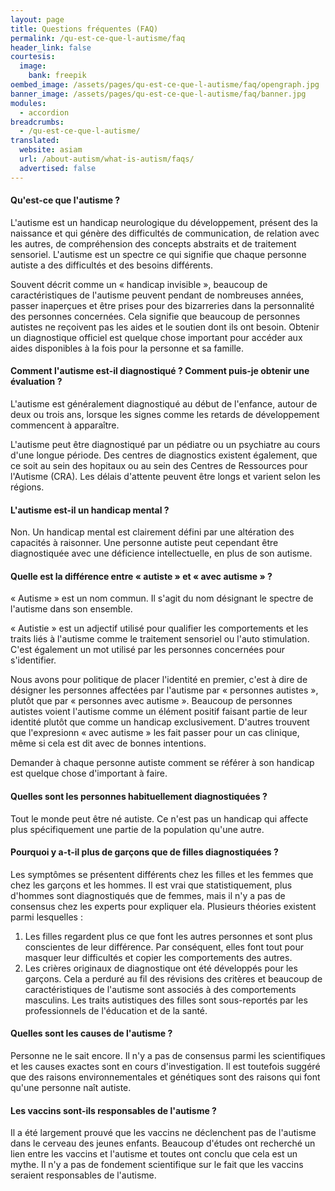 ```yaml
---
layout: page
title: Questions fréquentes (FAQ)
permalink: /qu-est-ce-que-l-autisme/faq
header_link: false
courtesis:
  image:
    bank: freepik
oembed_image: /assets/pages/qu-est-ce-que-l-autisme/faq/opengraph.jpg
banner_image: /assets/pages/qu-est-ce-que-l-autisme/faq/banner.jpg
modules:
  - accordion
breadcrumbs:
  - /qu-est-ce-que-l-autisme/
translated:
  website: asiam
  url: /about-autism/what-is-autism/faqs/
  advertised: false
---
```


<amp-accordion animate expand-single-section disable-session-states>
 <section expanded>
  <h4 class="n"><span></span>Qu'est-ce que l'autisme&nbsp;?</h4>
  <div>
   <p>L'autisme est un handicap neurologique du développement, présent des la naissance et qui génère des difficultés de communication, de relation avec les autres, de compréhension des concepts abstraits et de traitement sensoriel.
L'autisme est un spectre ce qui signifie que chaque personne autiste a des difficultés et des besoins différents. </p>
<p>Souvent décrit comme un «&nbsp;handicap invisible&nbsp;», beaucoup de caractéristiques de l'autisme peuvent pendant de nombreuses années, passer inaperçues et être prises pour des bizarreries dans la personnalité des personnes concernées.
Cela signifie que beaucoup de personnes autistes ne reçoivent pas les aides et le soutien dont ils ont besoin. Obtenir un diagnostique officiel est quelque chose important pour accéder aux aides disponibles à la fois pour la personne et sa famille.</p>
  </div>
 </section>
 <section>
  <h4 class="n"><span></span>Comment l'autisme est-il diagnostiqué&nbsp;? Comment puis-je obtenir une évaluation&nbsp;?</h4>
  <div>
<p>L'autisme est généralement diagnostiqué au début de l'enfance, autour de deux ou trois ans, lorsque les signes comme les retards de développement commencent à apparaître.</p>

<p>L'autisme peut être diagnostiqué par un pédiatre ou un psychiatre au cours d'une longue période. Des centres de diagnostics existent également, que ce soit au sein des hopitaux ou
au sein des Centres de Ressources pour l'Autisme (CRA). Les délais d'attente peuvent être longs et varient selon les régions.</p>
  </div>
 </section>
 <section>
  <h4 class="n"><span></span>L'autisme est-il un handicap mental&nbsp;?</h4>
  <div>
<p>Non. Un handicap mental est clairement défini par une altération des capacités à raisonner. Une personne autiste peut cependant être diagnostiquée avec une déficience intellectuelle, en plus de son autisme.</p>
  </div>
 </section>
 <section>
  <h4 class="n"><span></span>Quelle est la différence entre «&nbsp;autiste&nbsp;» et «&nbsp;avec autisme&nbsp;»&nbsp;?</h4>
  <div>
<p>«&nbsp;Autisme&nbsp;» est un nom commun. Il s'agit du nom désignant le spectre de l'autisme dans son ensemble.</p>
<p>«&nbsp;Autistie&nbsp;» est un adjectif utilisé pour qualifier les comportements et les traits liés à l'autisme comme le traitement sensoriel ou l'auto stimulation. C'est également un mot utilisé par les personnes concernées pour s'identifier.</p>
<p>Nous avons pour politique de placer l'identité en premier, c'est à dire de désigner les personnes affectées par l'autisme par «&nbsp;personnes autistes&nbsp;», plutôt que par «&nbsp;personnes avec autisme&nbsp;». Beaucoup de personnes autistes voient l'autisme comme un élément positif faisant partie de leur identité plutôt que comme un handicap exclusivement. D'autres trouvent que l'expresionn «&nbsp;avec autisme&nbsp;»  les fait passer pour un cas clinique, même si cela est dit avec de bonnes intentions.</p><p>Demander à chaque personne autiste comment se référer à son handicap est quelque chose d'important à faire.</p>
  </div>
 </section>
 <section>
  <h4 class="n"><span></span>Quelles sont les personnes habituellement diagnostiquées&nbsp;?</h4>
  <div>
   <p>Tout le monde peut être né autiste. Ce n'est pas un handicap qui affecte plus spécifiquement une partie de la population qu'une autre.</p>
  </div>
 </section>
 <section>
  <h4 class="n"><span></span>Pourquoi y a-t-il plus de garçons que de filles diagnostiquées&nbsp;?</h4>
  <div>
   <p>Les symptômes se présentent différents chez les filles et les femmes que chez les garçons et les hommes.  Il est vrai que statistiquement, plus d'hommes sont diagnostiqués que de femmes, mais il n'y a pas de consensus chez les experts pour expliquer ela.
Plusieurs théories existent parmi lesquelles&nbsp;:</p>
<ol>
 <li>Les filles regardent plus ce que font les autres personnes et sont plus conscientes de leur différence. Par conséquent, elles font tout pour masquer leur difficultés et copier les comportements des autres.</li>
 <li>Les crières originaux de diagnostique ont été développés pour les garçons. Cela a perduré au fil des révisions des critères et beaucoup de caractéristiques de l'autisme sont associés à des comportements masculins. Les traits autistiques des filles sont sous-reportés par les professionnels de l'éducation et de la santé.</li>
</ol>
  </div>
 </section>
 <section>
  <h4 class="n"><span></span>Quelles sont les causes de l'autisme&nbsp;?</h4>
  <div>
<p>Personne ne le sait encore. Il n'y a pas de consensus parmi les scientifiques et les causes exactes sont en cours d'investigation. Il est toutefois suggéré que des raisons environnementales et génétiques sont des raisons qui font qu'une personne
naît autiste.</p>
  </div>
 </section>
 <section>
  <h4 class="n"><span></span>Les vaccins sont-ils responsables de l'autisme&nbsp;?</h4>
  <div>
<p>Il a été largement prouvé que les vaccins ne déclenchent pas de l'autisme dans le cerveau des jeunes enfants. 
Beaucoup d'études ont recherché un lien entre les vaccins et l'autisme et toutes ont conclu que cela est un mythe. Il n'y a pas de fondement scientifique sur le fait que les vaccins seraient responsables de l'autisme.</p>
  </div>
 </section>
</amp-accordion>

